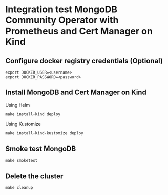 # Integration test MongoDB Community Operator with Prometheus and Cert Manager on Kind

## Configure docker registry credentials (Optional)
```
export DOCKER_USER=<username>
export DOCKER_PASSWORD=<password>
```
## Install MongoDB and Cert Manager on Kind
Using Helm
```
make install-kind deploy
```
Using Kustomize
```
make install-kind-kustomize deploy
```
## Smoke test MongoDB
```
make smoketest
```
## Delete the cluster
```
make cleanup
```